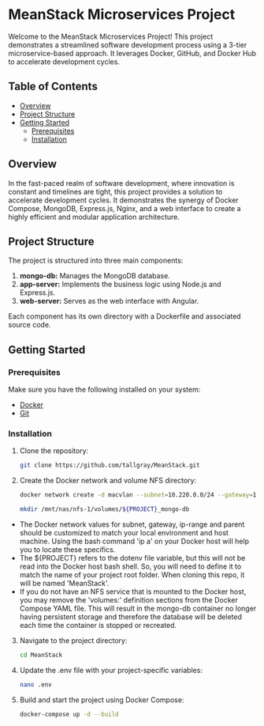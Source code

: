 # MeanStack Microservices Project

Welcome to the MeanStack Microservices Project! This project demonstrates a streamlined software development process using a 3-tier microservice-based approach. It leverages Docker, GitHub, and Docker Hub to accelerate development cycles.

## Table of Contents

- [Overview](#overview)
- [Project Structure](#project-structure)
- [Getting Started](#getting-started)
  - [Prerequisites](#prerequisites)
  - [Installation](#installation)

## Overview

In the fast-paced realm of software development, where innovation is constant and timelines are tight, this project provides a solution to accelerate development cycles. It demonstrates the synergy of Docker Compose, MongoDB, Express.js, Nginx, and a web interface to create a highly efficient and modular application architecture.

## Project Structure

The project is structured into three main components:

1. **mongo-db:** Manages the MongoDB database.
2. **app-server:** Implements the business logic using Node.js and Express.js.
3. **web-server:** Serves as the web interface with Angular.

Each component has its own directory with a Dockerfile and associated source code.

## Getting Started

### Prerequisites

Make sure you have the following installed on your system:

- [Docker](https://docs.docker.com/get-docker/)
- [Git](https://git-scm.com/book/en/v2/Getting-Started-Installing-Git)

### Installation

1. Clone the repository:

   ```bash
   git clone https://github.com/tallgray/MeanStack.git


2. Create the Docker network and volume NFS directory:

   ```bash
   docker network create -d macvlan --subnet=10.220.0.0/24 --gateway=10.220.0.1 --ip-range=10.220.0.64/27 -o parent=eth0 LAN

   mkdir /mnt/nas/nfs-1/volumes/${PROJECT}_mongo-db
* The Docker network values for subnet, gateway, ip-range and parent should be customized to match your local environment and host machine. Using the bash command 'ip a' on your Docker host will help you to locate these specifics.
* The ${PROJECT} refers to the dotenv file variable, but this will not be read into the Docker host bash shell. So, you will need to define it to match the name of your project root folder. When cloning this repo, it will be named 'MeanStack'.
* If you do not have an NFS service that is mounted to the Docker host, you may remove the 'volumes:' definition sections from the Docker Compose YAML file. This will result in the mongo-db container no longer having persistent storage and therefore the database will be deleted each time the container is stopped or recreated.

3. Navigate to the project directory:

   ```bash
   cd MeanStack

4. Update the .env file with your project-specific variables:
   ```bash
   nano .env

5. Build and start the project using Docker Compose:
   ```bash
   docker-compose up -d --build